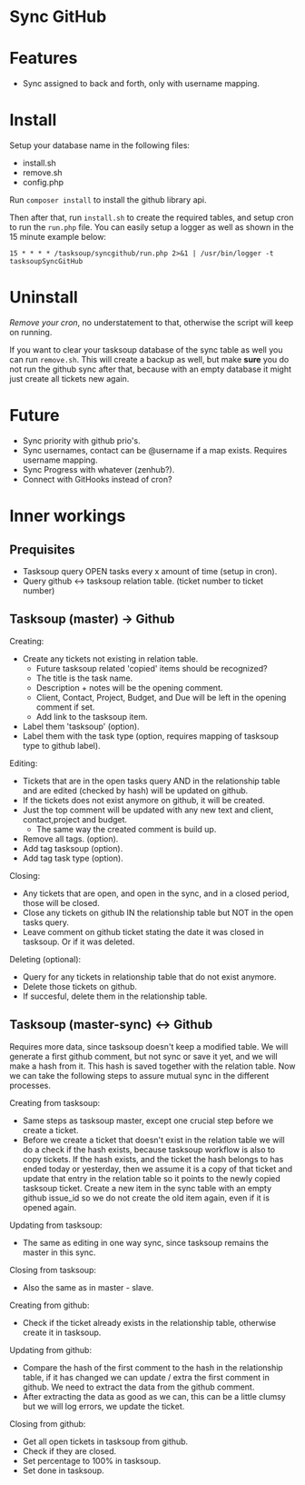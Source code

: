 Sync GitHub
===========

Features
========

 - Sync assigned to back and forth, only with username mapping.

Install
=======
Setup your database name in the following files:

 - install.sh 
 - remove.sh
 - config.php

Run `composer install` to install the github library api.

Then after that, run `install.sh` to create the required tables, and 
setup cron to run the `run.php` file. You can easily setup a logger as 
well as shown in the 15 minute example below:

    15 * * * * /tasksoup/syncgithub/run.php 2>&1 | /usr/bin/logger -t tasksoupSyncGitHub

Uninstall
=========

*Remove your cron*, no understatement to that, otherwise the script will
keep on running. 

If you want to clear your tasksoup database of the sync table as well
you can run `remove.sh`. This will create a backup as well, but make
**sure** you do not run the github sync after that, because with an 
empty database it might just create all tickets new again.

Future
======

 - Sync priority with github prio's.
 - Sync usernames, contact can be @username if a map exists. Requires
 username mapping.
 - Sync Progress with whatever (zenhub?).
 - Connect with GitHooks instead of cron?

Inner workings
==============

Prequisites
-----------
 - Tasksoup query OPEN tasks every x amount of time (setup in cron).
 - Query github <-> tasksoup relation table. (ticket number to ticket 
number)

Tasksoup (master) -> Github
---------------------------

Creating:

 - Create any tickets not existing in relation table.
   - Future tasksoup related 'copied' items should be recognized?
   - The title is the task name.
   - Description + notes will be the opening comment.
   - Client, Contact, Project, Budget, and Due will be left in the 
   opening comment if set.
   - Add link to the tasksoup item.
 - Label them 'tasksoup' (option).
 - Label them with the task type (option, requires mapping of tasksoup
 type to github label).
 
Editing:

 - Tickets that are in the open tasks query AND in the relationship
 table and are edited (checked by hash) will be updated on github.
 - If the tickets does not exist anymore on github, it will be created.
 - Just the top comment will be updated with any new text and client,
 contact,project and budget. 
   - The same way the created comment is build up.
 - Remove all tags. (option).
 - Add tag tasksoup (option).
 - Add tag task type (option).
 
Closing:

 - Any tickets that are open, and open in the sync, and in a closed 
 period, those will be closed.
 - Close any tickets on github IN the relationship table but NOT in the
 open tasks query.
 - Leave comment on github ticket stating the date it was closed in
 tasksoup. Or if it was deleted.

Deleting (optional):

 - Query for any tickets in relationship table that do not exist 
 anymore.
 - Delete those tickets on github.
 - If succesful, delete them in the relationship table.

Tasksoup (master-sync) <-> Github
---------------------------------

Requires more data, since tasksoup doesn't keep a modified table. We 
will generate a first github comment, but not sync or save it yet, and 
we will make a hash from it. This hash is saved together with the 
relation table. Now we can take the following steps to assure mutual
sync in the different processes.

Creating from tasksoup:

 - Same steps as tasksoup master, except one crucial step before we 
 create a ticket.
 - Before we create a ticket that doesn't exist in the relation table we
 will do a check if the hash exists, because tasksoup workflow is also
 to copy tickets. If the hash exists, and the ticket the hash belongs to
 has ended today or yesterday, then we assume it is a copy of that
 ticket and update that entry in the relation table so it points to the
 newly copied tasksoup ticket. Create a new item in the sync table with
 an empty github issue_id so we do not create the old item again, even
 if it is opened again.
 
Updating from tasksoup:

 - The same as editing in one way sync, since tasksoup remains the
 master in this sync.
 
Closing from tasksoup:

 - Also the same as in master - slave.
 
Creating from github:

 - Check if the ticket already exists in the relationship table, 
 otherwise create it in tasksoup.
 
Updating from github:

 - Compare the hash of the first comment to the hash in the relationship
 table, if it has changed we can update / extra the first comment in
 github. We need to extract the data from the github comment. 
 - After extracting the data as good as we can, this can be a little
 clumsy but we will log errors, we update the ticket.
 
Closing from github:

 - Get all open tickets in tasksoup from github.
 - Check if they are closed.
 - Set percentage to 100% in tasksoup.
 - Set done in tasksoup.
 
